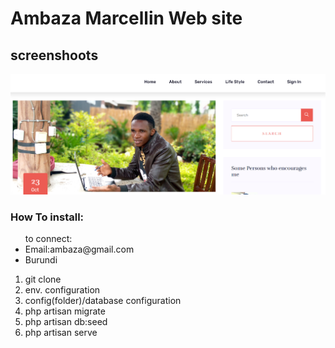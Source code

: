 
<h1>Ambaza Marcellin Web site</h1>

<h2>screenshoots</h2>
<img src="screenshoots/blog.png"><br>

<h3>How To install:</h3>
<p>
    <ul>to connect:
        <li>Email:ambaza@gmail.com</li>
        <li>Burundi</li>
    </ul>
</p>
<ol>
    <li>git clone </li>
    <li>env. configuration</li>
    <li>config(folder)/database configuration</li>
    <li>php artisan migrate</li>
    <li>php artisan db:seed</li>
    <li>php artisan serve</li>
</ol>
